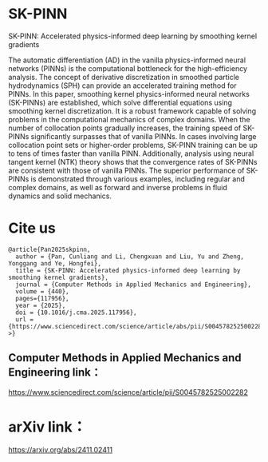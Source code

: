 # SK-PINN
SK-PINN: Accelerated physics-informed deep learning by smoothing kernel gradients

The automatic differentiation (AD) in the vanilla physics-informed neural networks (PINNs) is the computational bottleneck for the high-efficiency analysis. The concept of derivative discretization in smoothed particle hydrodynamics (SPH) can provide an accelerated training method for PINNs. In this paper, smoothing kernel physics-informed neural networks (SK-PINNs) are established, which solve differential equations using smoothing kernel discretization. It is a robust framework capable of solving problems in the computational mechanics of complex domains. When the number of collocation points gradually increases, the training speed of SK-PINNs significantly surpasses that of vanilla PINNs. In cases involving large collocation point sets or higher-order problems, SK-PINN training can be up to tens of times faster than vanilla PINN. Additionally, analysis using neural tangent kernel (NTK) theory shows that the convergence rates of SK-PINNs are consistent with those of vanilla PINNs. The superior performance of SK-PINNs is demonstrated through various examples, including regular and complex domains, as well as forward and inverse problems in fluid dynamics and solid mechanics.


# Cite us
```
@article{Pan2025skpinn,
  author = {Pan, Cunliang and Li, Chengxuan and Liu, Yu and Zheng, Yonggang and Ye, Hongfei},
  title = {SK-PINN: Accelerated physics-informed deep learning by smoothing kernel gradients},
  journal = {Computer Methods in Applied Mechanics and Engineering},
  volume = {440},
  pages={117956},
  year = {2025},
  doi = {10.1016/j.cma.2025.117956},
  url = {https://www.sciencedirect.com/science/article/abs/pii/S0045782525002282}
>}
```
## Computer Methods in Applied Mechanics and Engineering link：
https://www.sciencedirect.com/science/article/pii/S0045782525002282
# arXiv link：
https://arxiv.org/abs/2411.02411
